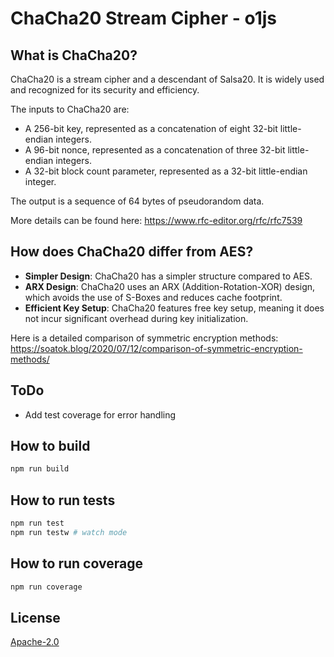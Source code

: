 # ChaCha20 Stream Cipher - o1js

## What is ChaCha20?
ChaCha20 is a stream cipher and a descendant of Salsa20. It is widely used and recognized for its security and efficiency.

The inputs to ChaCha20 are:
- A 256-bit key, represented as a concatenation of eight 32-bit little-endian integers.
- A 96-bit nonce, represented as a concatenation of three 32-bit little-endian integers.
- A 32-bit block count parameter, represented as a 32-bit little-endian integer.

The output is a sequence of 64 bytes of pseudorandom data.

More details can be found here: https://www.rfc-editor.org/rfc/rfc7539

## How does ChaCha20 differ from AES?
- **Simpler Design**: ChaCha20 has a simpler structure compared to AES.
- **ARX Design**: ChaCha20 uses an ARX (Addition-Rotation-XOR) design, which avoids the use of S-Boxes and reduces cache footprint.
- **Efficient Key Setup**: ChaCha20 features free key setup, meaning it does not incur significant overhead during key initialization.

Here is a detailed comparison of symmetric encryption methods: https://soatok.blog/2020/07/12/comparison-of-symmetric-encryption-methods/

## ToDo
- Add test coverage for error handling

## How to build
```sh
npm run build
```

## How to run tests

```sh
npm run test
npm run testw # watch mode
```

## How to run coverage

```sh
npm run coverage
```

## License

[Apache-2.0](LICENSE)
    
